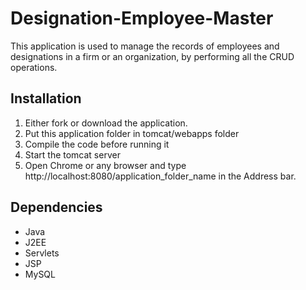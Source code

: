 # Designation-Employee-Master
This application is used to manage the records of employees and designations in a firm or an organization, by performing all the CRUD operations.

## Installation
1. Either fork or download the application.
2. Put this application folder in tomcat/webapps folder
3. Compile the code before running it
4. Start the tomcat server
5. Open Chrome or any browser and type http://localhost:8080/application_folder_name in the Address bar.

## Dependencies
- Java
- J2EE
- Servlets
- JSP
- MySQL
